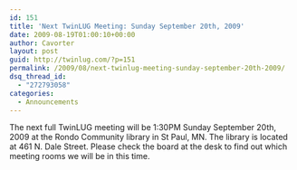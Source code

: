 ```yaml
---
id: 151
title: 'Next TwinLUG Meeting: Sunday September 20th, 2009'
date: 2009-08-19T01:00:10+00:00
author: Cavorter
layout: post
guid: http://twinlug.com/?p=151
permalink: /2009/08/next-twinlug-meeting-sunday-september-20th-2009/
dsq_thread_id:
  - "272793058"
categories:
  - Announcements
---
```

The next full TwinLUG meeting will be 1:30PM Sunday September 20th, 2009 at the Rondo Community library in St Paul, MN. The library is located at 461 N. Dale Street. Please check the board at the desk to find out which meeting rooms we will be in this time.